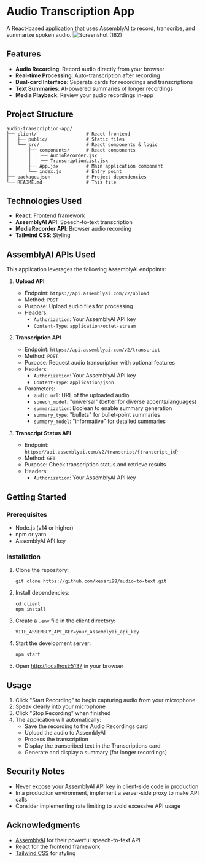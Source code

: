 # Audio Transcription App

A React-based application that uses AssemblyAI to record, transcribe, and summarize spoken audio.
![Screenshot (182)](https://github.com/user-attachments/assets/dc726047-ee7b-434d-a536-61daf97645fc)


## Features

- **Audio Recording**: Record audio directly from your browser
- **Real-time Processing**: Auto-transcription after recording
- **Dual-card Interface**: Separate cards for recordings and transcriptions
- **Text Summaries**: AI-powered summaries of longer recordings
- **Media Playback**: Review your audio recordings in-app

## Project Structure

```
audio-transcription-app/
├── client/                  # React frontend
│   ├── public/              # Static files
│   └── src/                 # React components & logic
│       ├── components/      # React components
│       │   ├── AudioRecorder.jsx
│       │   └── TranscriptionList.jsx
│       ├── App.jsx          # Main application component
│       └── index.js         # Entry point
├── package.json             # Project dependencies
└── README.md                # This file
```

## Technologies Used

- **React**: Frontend framework
- **AssemblyAI API**: Speech-to-text transcription
- **MediaRecorder API**: Browser audio recording
- **Tailwind CSS**: Styling

## AssemblyAI APIs Used

This application leverages the following AssemblyAI endpoints:

1. **Upload API**
   - Endpoint: `https://api.assemblyai.com/v2/upload`
   - Method: `POST`
   - Purpose: Upload audio files for processing
   - Headers:
     - `Authorization`: Your AssemblyAI API key
     - `Content-Type`: `application/octet-stream`

2. **Transcription API**
   - Endpoint: `https://api.assemblyai.com/v2/transcript`
   - Method: `POST`
   - Purpose: Request audio transcription with optional features
   - Headers:
     - `Authorization`: Your AssemblyAI API key
     - `Content-Type`: `application/json`
   - Parameters:
     - `audio_url`: URL of the uploaded audio
     - `speech_model`: "universal" (better for diverse accents/languages)
     - `summarization`: Boolean to enable summary generation
     - `summary_type`: "bullets" for bullet-point summaries
     - `summary_model`: "informative" for detailed summaries

3. **Transcript Status API**
   - Endpoint: `https://api.assemblyai.com/v2/transcript/{transcript_id}`
   - Method: `GET`
   - Purpose: Check transcription status and retrieve results
   - Headers:
     - `Authorization`: Your AssemblyAI API key

## Getting Started

### Prerequisites

- Node.js (v14 or higher)
- npm or yarn
- AssemblyAI API key

### Installation

1. Clone the repository:
   ```
   git clone https://github.com/kesari99/audio-to-text.git
   
   ```

2. Install dependencies:
   ```
   cd client
   npm install
   ```

3. Create a `.env` file in the client directory:
   ```
   VITE_ASSEMBLY_API_KEY=your_assemblyai_api_key
   ```

4. Start the development server:
   ```
   npm start
   ```

5. Open [http://localhost:5137](http://localhost:5137) in your browser

## Usage

1. Click "Start Recording" to begin capturing audio from your microphone
2. Speak clearly into your microphone
3. Click "Stop Recording" when finished
4. The application will automatically:
   - Save the recording to the Audio Recordings card
   - Upload the audio to AssemblyAI
   - Process the transcription
   - Display the transcribed text in the Transcriptions card
   - Generate and display a summary (for longer recordings)


## Security Notes

- Never expose your AssemblyAI API key in client-side code in production
- In a production environment, implement a server-side proxy to make API calls
- Consider implementing rate limiting to avoid excessive API usage



## Acknowledgments

- [AssemblyAI](https://www.assemblyai.com/) for their powerful speech-to-text API
- [React](https://reactjs.org/) for the frontend framework
- [Tailwind CSS](https://tailwindcss.com/) for styling
